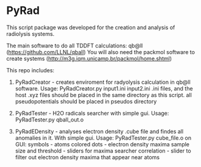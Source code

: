 # PyRad
This script package was developed for the creation and analysis of radiolysis systems.

The main software to do all TDDFT calculations: qb@ll (https://github.com/LLNL/qball)
You will also need the packmol software to create systems (http://m3g.iqm.unicamp.br/packmol/home.shtml)

This repo includes:

1) PyRadCreator - creates enviroment for radyolysis calculation in qb@ll software.
Usage: PyRadCreator.py input1.ini input2.ini
.ini files, and the host .xyz files should be placed in the same directory as this script.
all pseudopotentials should be placed in pseudos directory

2) PyRadTester - H2O radicals searcher with simple gui.
Usage: PyRadTester.py qball_out.o

3) PyRadEDensity - analyses electron density .cube file and findes all anomalies in it. With simple gui.
Usage: PyRadTester.py cube_file.o
on GUI: symbols - atoms
        colored dots - electron density maxima
        sample size and threshold - sliders for maxima searcher
        correlation - slider to filter out electron density maxima that appear near atoms
